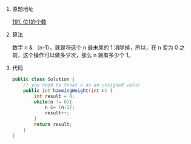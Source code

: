 1. 原题地址

   [191. 位1的个数](https://leetcode-cn.com/problems/number-of-1-bits/)

2. 算法

   数字 n  & （n-1），就是将这个 n 最末尾的 1 消除掉，所以，在 n 变为 0 之前，这个操作可以做多少次，那么 n 就有多少个 1。

3. 代码

   ```java
   public class Solution {
       // you need to treat n as an unsigned value
       public int hammingWeight(int n) {
           int result = 0;
           while(n != 0){
               n &= (n-1);
               result++;
           }
           return result;
       }
   }
   ```

   

